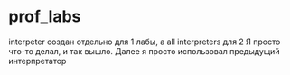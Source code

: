 # prof_labs
interpeter создан отдельно для 1 лабы,
а all interpreters для 2
Я просто что-то делал, и так вышло. Далее я просто использовал предыдущий интерпретатор
